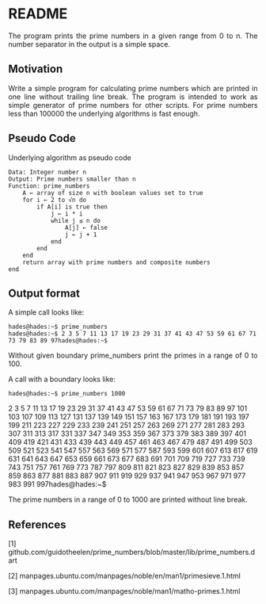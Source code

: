 # README

<p align="justify">The program prints the prime numbers in a given range from 0 to n. The number separator in the output is a simple space.</p>

## Motivation

<p align="justify">Write a simple program for calculating prime numbers which are printed in one line without trailing line break. The program is intended to work as simple generator of prime numbers for other scripts. For prime numbers less than 100000 the underlying algorithms is fast enough.</p>

## Pseudo Code

<p align="justify">Underlying algorithm as pseudo code</p>

    Data: Integer number n
    Output: Prime numbers smaller than n
    Function: prime_numbers
        A ← array of size n with boolean values set to true
        for i ← 2 to √n do
            if A[i] is true then
                j ← i * i
                while j ≤ n do
                    A[j] ← false
                    j ← j + 1
                end
            end
        end    
        return array with prime numbers and composite numbers
    end
    
## Output format

<p align="justify">A simple call looks like:</p>

    hades@hades:~$ prime_numbers
    hades@hades:~$ 2 3 5 7 11 13 17 19 23 29 31 37 41 43 47 53 59 61 67 71 73 79 83 89 97hades@hades:~$

<p align="justify">Without given boundary prime_numbers print the primes in a range of 0 to 100.</p>   

<p align="justify">A call with a boundary looks like:</p>

    hades@hades:~$ prime_numbers 1000
2 3 5 7 11 13 17 19 23 29 31 37 41 43 47 53 59 61 67 71 73 79 83 89 97 101 103 107 109 113 127 131 137 139 149 151 157 163 167 173 179 181 191 193 197 199 211 223 227 229 233 239 241 251 257 263 269 271 277 281 283 293 307 311 313 317 331 337 347 349 353 359 367 373 379 383 389 397 401 409 419 421 431 433 439 443 449 457 461 463 467 479 487 491 499 503 509 521 523 541 547 557 563 569 571 577 587 593 599 601 607 613 617 619 631 641 643 647 653 659 661 673 677 683 691 701 709 719 727 733 739 743 751 757 761 769 773 787 797 809 811 821 823 827 829 839 853 857 859 863 877 881 883 887 907 911 919 929 937 941 947 953 967 971 977 983 991 997hades@hades:~$ 

<p align="justify">The prime numbers in a range of 0 to 1000 are printed without line break.</p>   
    
## References

[1]    github.com/guidotheelen/prime_numbers/blob/master/lib/prime_numbers.dart

[2]    manpages.ubuntu.com/manpages/noble/en/man1/primesieve.1.html

[3]    manpages.ubuntu.com/manpages/noble/man1/matho-primes.1.html


